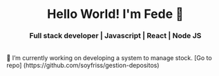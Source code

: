 <h1 align="center">Hello World! I'm Fede 👋</h1>
<h3 align="center"> Full stack developer | Javascript | React | Node JS</h3>
<br>
🔭 I’m currently working on developing a system to manage stock. [Go to repo] (https://github.com/soyfriss/gestion-depositos)
